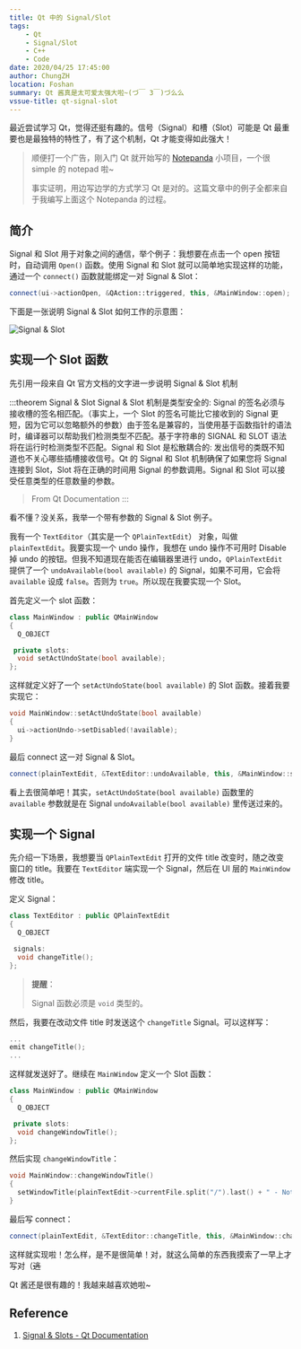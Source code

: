 ```yaml
---
title: Qt 中的 Signal/Slot
tags: 
    - Qt
    - Signal/Slot
    - C++
    - Code
date: 2020/04/25 17:45:00
author: ChungZH
location: Foshan
summary: Qt 酱真是太可爱太强大啦~(づ￣ 3￣)づ么么
vssue-title: qt-signal-slot
---
```


最近尝试学习 Qt，觉得还挺有趣的。信号（Signal）和槽（Slot）可能是 Qt 最重要也是最独特的特性了，有了这个机制，Qt 才能变得如此强大！

> 顺便打一个广告，刚入门 Qt 就开始写的 [Notepanda](https://github.com/ChungZH/Notepanda) 小项目，一个很 simple 的 notepad 啦~
> 
> 事实证明，用边写边学的方式学习 Qt 是对的。这篇文章中的例子全都来自于我编写上面这个 Notepanda 的过程。

## 简介

Signal 和 Slot 用于对象之间的通信，举个例子：我想要在点击一个 open 按钮时，自动调用 `Open()` 函数。使用 Signal 和 Slot 就可以简单地实现这样的功能，通过一个 `connect()` 函数就能绑定一对 Signal & Slot：

```cpp
connect(ui->actionOpen, &QAction::triggered, this, &MainWindow::open);
```

下面是一张说明 Signal & Slot 如何工作的示意图：

![Signal & Slot](https://czh-img.oss-cn-shenzhen.aliyuncs.com/blog/code/qt-signal-slot/abstract-connections.png
)

## 实现一个 Slot 函数

先引用一段来自 Qt 官方文档的文字进一步说明 Signal & Slot 机制

:::theorem Signal & Slot
Signal & Slot 机制是类型安全的: Signal 的签名必须与接收槽的签名相匹配。（事实上，一个 Slot 的签名可能比它接收到的 Signal 更短，因为它可以忽略额外的参数）由于签名是兼容的，当使用基于函数指针的语法时，编译器可以帮助我们检测类型不匹配。基于字符串的 SIGNAL 和 SLOT 语法将在运行时检测类型不匹配。Signal 和 Slot 是松散耦合的: 发出信号的类既不知道也不关心哪些插槽接收信号。Qt 的 Signal 和 Slot 机制确保了如果您将 Signal 连接到 Slot，Slot 将在正确的时间用 Signal 的参数调用。Signal 和 Slot 可以接受任意类型的任意数量的参数。

> From Qt Documentation
:::

看不懂？没关系，我举一个带有参数的 Signal & Slot 例子。

我有一个 `TextEditor`（其实是一个 `QPlainTextEdit`） 对象，叫做 `plainTextEdit`。我要实现一个 undo 操作，我想在 undo 操作不可用时 Disable 掉 undo 的按钮。但我不知道现在能否在编辑器里进行 undo，`QPlainTextEdit` 提供了一个 `undoAvailable(bool available)` 的 Signal，如果不可用，它会将 `available` 设成 `false`。否则为 `true`。所以现在我要实现一个 Slot。

首先定义一个 slot 函数：

```cpp
class MainWindow : public QMainWindow
{
  Q_OBJECT

 private slots:
  void setActUndoState(bool available);
};
```

这样就定义好了一个 `setActUndoState(bool available)` 的 Slot 函数。接着我要实现它：

```cpp
void MainWindow::setActUndoState(bool available)
{
  ui->actionUndo->setDisabled(!available);
}
```

最后 connect 这一对 Signal & Slot。

```cpp
connect(plainTextEdit, &TextEditor::undoAvailable, this, &MainWindow::setActUndoState);
```

看上去很简单吧！其实，`setActUndoState(bool available)` 函数里的 `available` 参数就是在 Signal `undoAvailable(bool available)` 里传送过来的。

## 实现一个 Signal

先介绍一下场景，我想要当 `QPlainTextEdit` 打开的文件 title 改变时，随之改变窗口的 title。我要在 `TextEditor` 端实现一个 Signal，然后在 UI 层的 `MainWindow` 修改 title。

定义 Signal：

```cpp
class TextEditor : public QPlainTextEdit
{
  Q_OBJECT

 signals:
  void changeTitle();
};
```

> **提醒**：
>
> Signal 函数必须是 `void` 类型的。


然后，我要在改动文件 title 时发送这个 `changeTitle` Signal。可以这样写：

```cpp
...
emit changeTitle();
...
```

这样就发送好了。继续在 `MainWindow` 定义一个 Slot 函数：

```cpp
class MainWindow : public QMainWindow
{
  Q_OBJECT

 private slots:
  void changeWindowTitle();
};
```

然后实现 `changeWindowTitle`：

```cpp
void MainWindow::changeWindowTitle()
{
  setWindowTitle(plainTextEdit->currentFile.split("/").last() + " - Notepanda");
}
```

最后写 connect：

```cpp
connect(plainTextEdit, &TextEditor::changeTitle, this, &MainWindow::changeWindowTitle);
```

这样就实现啦！怎么样，是不是很简单！对，就这么简单的东西我摸索了一早上才写对（~~逃~~ 

Qt 酱还是很有趣的！我越来越喜欢她啦~

## Reference

1. [Signal & Slots - Qt Documentation](https://doc.qt.io/qt-5/signalsandslots.html)


<Donate/>
<Vssue title="Qt-signal-slot" />